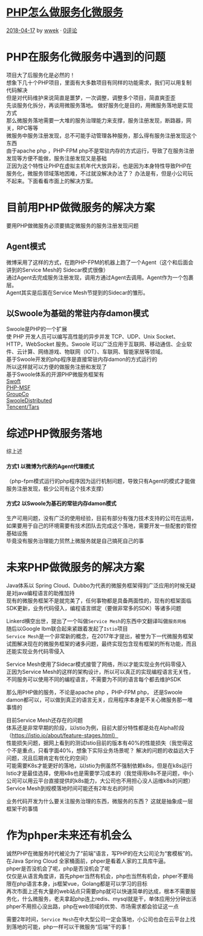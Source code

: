 # [PHP怎么做服务化微服务](https://www.iamle.com/archives/2422.html)

[2018-04-17][0] by [wwek][1] · [0评论][2]

# PHP在服务化微服务中遇到的问题

项目大了后服务化是必然的！  
想象下几十个PHP项目，里面有大多数项目有同样的功能需求，我们可以用复制代码解决  
但是对代码维护来说简直是噩梦，一次调整，调整多个项目，简直爽歪歪  
先谈服务化拆分，再谈用微服务落地。 做好服务化是目的，用微服务落地是实现方式  
那么微服务落地需要一大堆的服务治理能力来支撑，服务注册发现，断路器，网关，RPC等等  
微服务中服务注册发现，总不可能手动管理各种服务，那么得有服务注册发现这个东西  
由于apache php ，PHP-FPM php不是常驻内存的方式运行，导致了在服务注册发现等方便不能做，服务注册发现又是基础  
正因为这个特性让PHP在虚拟主机年代大放异彩，也是因为本身特性导致PHP在服务化，微服务领域落地困难，不过就没解决办法了？ 办法是有，但是小公司玩不起来。下面看看市面上的解决方案。

# 目前用PHP做微服务的解决方案

要用PHP做微服务必须要搞定微服务的服务注册发现问题

## Agent模式

微博采用了这样的方式，在跑PHP-FPM的机器上跑了一个Agent（这个和后面会讲到的Service Mesh的 Sidecar模式很像）  
通过Agent去完成服务注册发现，调用方通过Agent去调用。Agent作为一个包裹层。  
Agent其实是后面在Service Mesh节提到的Sidecar的雏形。

## 以Swoole为基础的常驻内存damon模式

Swoole是PHP的一个扩展  
使 PHP 开发人员可以编写高性能的异步并发 TCP、UDP、Unix Socket、HTTP，WebSocket 服务。Swoole 可以广泛应用于互联网、移动通信、企业软件、云计算、网络游戏、物联网（IOT）、车联网、智能家居等领域。  
基于Swoole开发的php程序是直接常驻内存damon的方式运行的  
所以这样就可以方便的做服务注册和发现了  
基于Swoole体系的开源PHP微服务框架有  
[Swoft][3]  
[PHP-MSF][4]  
[GroupCo][5]  
[SwooleDistributed][6]  
[Tencent/Tars][7]

# 综述PHP微服务落地

综上述  
#### 方式1 以微博为代表的Agent代理模式
（php-fpm模式运行的php程序因为运行机制问题，导致只有Agent的模式才能做服务注册发现，极少公司有这个技术支撑）  

#### 方式2 以Swoole为基石的常驻内存damon模式  
生产可用问题，没有广泛的使用经验，目前有部分有强力技术支持的公司在运用，如果要用于自己的环境需要有技术团队去完成这个落地，需要开发一些配套的管控基础设施  
毕竟没有服务治理能力贸然上微服务就是自己搞死自己的事

# 未来PHP做微服务的解决方案

Java体系以 Spring Cloud、Dubbo为代表的微服务框架得到广泛应用的时候无疑是对java编程语言的助推加持  
现有的微服务框架不是就完美了，任何事物都是具备两面性的，现有的框架面临SDK更新，业务代码侵入，编程语言绑定（要做非常多的SDK）等诸多问题

Linkerd横空出世，提出了一个叫做`Service Mesh`的东西中文翻译叫做`服务网格`  
随后以Google Ibm联合起来紧跟着发起了`Istio`项目  
`Service Mesh`是一个非常新的概念，在2017年才提出，被誉为下一代微服务框架  
试图解决现在的微服务框架的诸多问题，最终实现包含现有框架的所有功能，而且还能实现业务代码零侵入

Service Mesh使用了Sidecar模式接管了网络，所以才能实现业务代码零侵入  
正因为Service Mesh的这样的架构设计，所以可以真正的实现编程语言无关性，不同服务可以使用不同的编程语言，不需要为不同的语言每个都去维护SDK

那么用PHP做的服务，不论是apache php ，PHP-FPM php， 还是Swoole damon都可以，可以做到真正的语言无关，应用程序本身是不关心微服务那一堆事情的

目前Service Mesh还存在的问题  
体系还是非常早期的阶段，以Istio为例，目前大部分特性都是处在Alpha阶段（https://istio.io/about/feature-stages.html）  
性能损失问题，据网上看到的测试Istio目前的版本有40%的性能损失（我觉得这个不是重点，只看字面40%，想象下实际业务场景呢？ 解决的问题的收益远大于问题，况且后期肯定有优化的空间）  
可能需要K8s才能更好的落地，以Istio为例虽然不强制依赖k8s，但是在k8s运行Istio才是最佳选择，使用k8s也是需要学习成本的（我觉得用k8s不是问题，中小公司可以用云平台直接提供的k8s能力，大公司也不用担心没人运维k8s的问题）  
Service Mesh到规模落地时间可能还有2年左右的时间

业务代码开发为什么要关注服务治理的东西，微服务的东西？ 这就是抽象成一层框架干的事情

# 作为phper未来还有机会么

诚然PHP在微服务时代被沦为了“前端”语言，写PHP的在大公司沦为“套模板”的。  
在Java Spring Cloud 全家桶面前，phper是看着人家的工具库牛逼。  
phper是否没机会了呢，php是否没机会了呢  
仅仅是从语言角度讲，首先phper当然有机会，php也当然有机会，phper不要局限在php语言本身，js框架vue，Golang都是可以学习的目标  
再次市面上还有大量的web站点只需要php就可以快速简单的达成，根本不需要服务化，什么微服务，老夫拿起php连上redis、mysql就是干，单体应用分分钟出活  
phper不用担心没出路，php在web领域的优势、市场需求都会验证这一点

需要2年时间，`Service Mesh`在中大型公司一定会落地，小公司也会在云平台上找到落地的可能，php一样可以干微服务“后端”干的事！

[0]: https://www.iamle.com/archives/2422.html
[1]: https://www.iamle.com/archives/author/wwek
[2]: https://www.iamle.com/archives/2422.html#respond
[3]: https://www.swoft.org/
[4]: https://github.com/pinguo/php-msf
[5]: https://github.com/fucongcong/GroupCo
[6]: https://github.com/SwooleDistributed/SwooleDistributed
[7]: https://github.com/Tencent/Tars